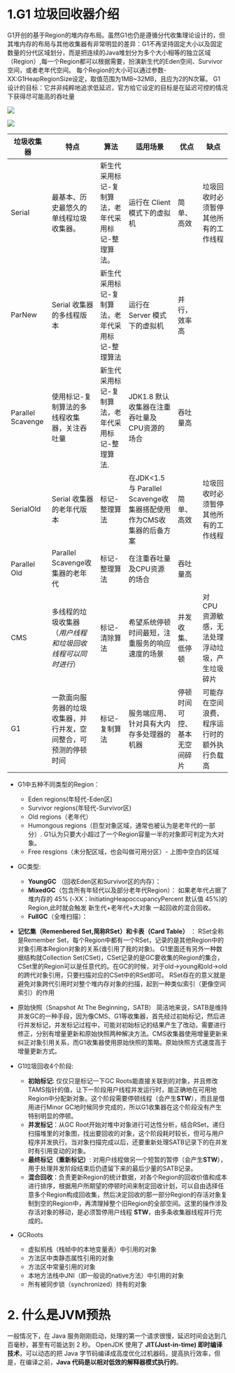 

# 1.G1 垃圾回收器介绍

G1开创的基于Region的堆内存布局。虽然G1也仍是遵循分代收集理论设计的，但其堆内存的布局与其他收集器有非常明显的差异：G1不再坚持固定大小以及固定数量的分代区域划分，而是把连续的Java堆划分为多个大小相等的独立区域（Region）,每一个Region都可以根据需要，扮演新生代的Eden空间、Survivor空间，或者老年代空间。
每个Region的大小可以通过参数-XX:G1HeapRegionSize设定，取值范围为1MB~32MB，且应为2的N次幂。
G1 设计的目标：它并非纯粹地追求低延迟，官方给它设定的目标是在延迟可控的情况下获得尽可能高的吞吐量

![](https://img2020.cnblogs.com/blog/1694759/202112/1694759-20211209153745319-449859370.png)

![](https://img-blog.csdnimg.cn/8df1f910ae154866a6fb53b26f018ccc.png)

|垃圾收集器|特点|算法|适用场景|优点|缺点|
|---|---|---|---|---|---|
|Serial|最基本、历史最悠久的单线程垃圾收集器。|新生代采用标记-复制算法，老年代采用标记-整理算法。|运行在 Client 模式下的虚拟机|简单、高效|垃圾回收时必须暂停其他所有的工作线程|
|ParNew|Serial 收集器的多线程版本|新生代采用标记-复制算法，老年代采用标记-整理算法|运行在Server 模式下的虚拟机|并行，效率高||
|Parallel Scavenge|使用标记-复制算法的多线程收集器，关注吞吐量|新生代采用标记-复制算法，老年代采用标记-整理算法.|JDK1.8 默认收集器在注重吞吐量及CPU资源的场合|吞吐量高||
|SerialOld|Serial 收集器的老年代版本|标记-整理算法|在JDK<1.5与 Parallel Scavenge收集器搭配使用作为CMS收集器的后备方案|简单、高效|垃圾回收时必须暂停其他所有的工作线程|
|Parallel Old|Parallel Scavenge收集器的老年代|标记-整理算法|在注重吞吐量及CPU资源的场合|吞吐量高||
|CMS|多线程的垃圾收集器（*用户线程和垃圾回收线程可以同时进行*）|标记-清除算法|希望系统停顿时间最短，注重服务的响应速度的场景|并发收集、低停顿|对CPU资源敏感，无法处理浮动垃圾，产生垃圾碎片|
|G1|一款面向服务器的垃圾收集器，并行并发，空间整合，可预测的停顿时间|标记-复制算法|服务端应用、针对具有大内存多处理器的机器|停顿时间可控、基本无空间碎片|可能存在空间浪费、程序运行时的额外执行负载高|

- G1中五种不同类型的Region：
    + Eden regions(年轻代-Eden区)
    + Survivor regions(年轻代-Survivor区)
    + Old regions（老年代）
    + Humongous regions（巨型对象区域，通常也被认为是老年代的一部分）. G1认为只要大小超过了一个Region容量一半的对象即可判定为大对象。
    + Free resgions（未分配区域，也会叫做可用分区）- 上图中空白的区域

- GC类型: 
    + **YoungGC** （回收Eden区和Survivor区的内存）：
    + **MixedGC**（包含所有年轻代以及部分老年代Region）： 如果老年代占据了堆内存的 45% (-XX：InitiatingHeapoccupancyPercent 默认值 45%)的Region,此时就会触发 新生代+老年代+大对象 一起回收的混合回收。
    + **FullGC**（全堆扫描）：

- **记忆集（Remenbered Set,简称RSet）和卡表（Card Table）** ：
RSet全称是Remember Set，每个Region中都有一个RSet，记录的是其他Region中的对象引用本Region对象的关系(谁引用了我的对象)。
G1里面还有另外一种数据结构就Collection Set(CSet)，CSet记录的是GC要收集的Region的集合，CSet里的Region可以是任意代的。在GC的时候，对于old->young和old->old的跨代对象引用，只要扫描对应的CSet中的RSet即可。
RSet存在的意义就是避免对象跨代引用时对整个堆内存对象的扫描，起到一种类似索引（更像空间索引）的作用

- 原始快照（Snapshot At The Beginning，SATB）
简洁地来说，SATB是维持并发GC的一种手段，因为像CMS、G1等收集器，首先经过初始标记，然后进行并发标记，并发标记过程中，可能对初始标记的结果产生了改动，需要进行修正，分别有增量更新和原始快照两种解决方法。CMS收集器使用增量更新来纠正对象引用关系，而G1收集器使用原始快照的策略。原始快照方式速度高于增量更新方式。	

- G1垃圾回收4个阶段:
	- **初始标记**: 仅仅只是标记一下GC Roots能直接关联到的对象，并且修改TAMS指针的值，让下一阶段用户线程并发运行时，能正确地在可用地Region中分配新对象。这个阶段需要停顿线程（会产生**STW**），而且是借用进行Minor GC地时候同步完成的，所以G1收集器在这个阶段没有产生特别明显的停顿。
	- **并发标记**：从GC Root开始对堆中对象进行可达性分析，结合RSet，递归扫描堆里的对象图，找出要回收的对象，这个阶段耗时较长，但可与用户程序并发执行。当对象扫描完成以后，还要重新处理SATB记录下的在并发时有引用变动的对象。
	- **最终标记（重新标记）**: 对用户线程做另一个短暂的暂停（会产生**STW**），用于处理并发阶段结束后仍遗留下来的最后少量的SATB记录。
	- **混合回收**：负责更新Region的统计数据，对各个Region的回收价值和成本进行排序，根据用户所期望的停顿时间来制定回收计划，可以自由选择任意多个Region构成回收集，然后决定回收的那一部分Region的存活对象复制到空的Region中，再清理掉整个旧Region的全部空间。这里的操作涉及存活对象的移动，是必须暂停用户线程 **STW**，由多条收集器线程并行完成的。

- GCRoots
    + 虚拟机栈（栈帧中的本地变量表）中引用的对象
    + 方法区中类静态属性引用的对象
    + 方法区中常量引用的对象
    + 本地方法栈中JNI（即一般说的native方法）中引用的对象
    + 所有被同步锁（synchronized）持有的对象

# 2. 什么是JVM预热
一般情况下，在 Java 服务刚刚启动，处理的第一个请求很慢，延迟时间会达到几百毫秒，甚至有可能达到 2 秒。
OpenJDK 使用了 **JIT(Just-in-time) 即时编译技术**，可以动态的把 Java 字节码编译成高度优化过机器码，提高执行效率，但是，在编译之前，**Java 代码是以相对低效的解释器模式执行的**。



